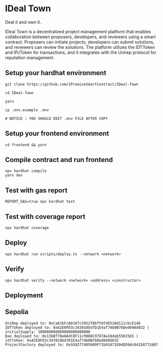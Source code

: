 # IDeal Town

Deal it and own it.

IDeal Town is a decentralized project management platform that enables collaboration between proposers, developers, and reviewers using a smart contract. Proposers can initiate projects, developers can submit solutions, and reviewers can review the solutions. The platform utilizes the IDTToken and IPJToken for transactions, and it integrates with the Unirep protocol for reputation management.

## Setup your hardhat environment

```shell
git clone https://github.com/IPromiseSmartContract/IDeal-Town

cd IDeal-Town

yarn

cp .env.example .env

# NOTICE : YOU SHOULD EDIT .env FILE AFTER COPY
```

## Setup your frontend environment

```shell
cd frontend && yarn
```

## Compile contract and run frontend

```shell
npx hardhat compile
yarn dev
```

## Test with gas report

```shell
REPORT_GAS=true npx hardhat test
```

## Test with coverage report

```shell
npx hardhat coverage
```

## Deploy

```shell
npx hardhat run scripts/deploy.ts --network <network>
```

## Verify

```shell
npx hardhat verify --network <network> <address> <constructor>
```

## Deployment

## Sepolia

```shell
UniRep deployed to: 0xCa61bFcA0107c5952f8bf59f4D510d111cbcE146
IDTToken deployed to: 0xA2E0FD3c343910bd7D1E4af74b0B76Ded048d032 | initialSupply: 100000000000000000000000
Dao deployed to: 0x13bBf70e8AdC0F11c99D8C9787Aa18dab55815b5 | idtToken: 0xA2E0FD3c343910bd7D1E4af74b0B76Ded048d032
ProjectFactory deployed to: 0x93d2f7d05609Ff1b91871D94ED9dc04150772d07
```